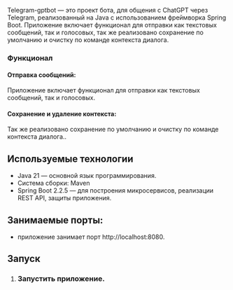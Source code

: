 Telegram-gptbot — это проект бота, для общения с ChatGPT через Telegram, реализованный на Java
с использованием фреймворка Spring Boot. Приложение включает функционал для отправки как текстовых сообщений,
так и голосовых, так же реализовано сохранение по умолчанию и очистку по команде контекста диалога.
### Функционал
#### Отправка сообщений:
Приложение включает функционал для отправки как текстовых сообщений,
так и голосовых.
#### Сохранение и удаление контекста:
Так же реализовано сохранение по умолчанию и очистку по команде контекста диалога..
## Используемые технологии
* Java 21 — основной язык программирования.
* Система сборки: Maven
* Spring Boot 2.2.5 — для построения микросервисов, реализации REST API, защиты приложения.
## Занимаемые порты:
* приложение занимает порт http://localhost:8080.
## Запуск
1. ### Запустить приложение.
